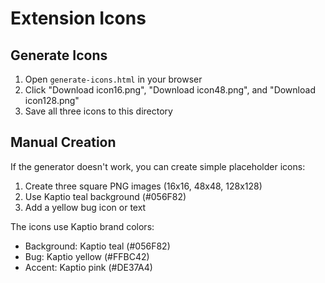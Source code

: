# Extension Icons

## Generate Icons

1. Open `generate-icons.html` in your browser
2. Click "Download icon16.png", "Download icon48.png", and "Download icon128.png"
3. Save all three icons to this directory

## Manual Creation

If the generator doesn't work, you can create simple placeholder icons:

1. Create three square PNG images (16x16, 48x48, 128x128)
2. Use Kaptio teal background (#056F82)
3. Add a yellow bug icon or text

The icons use Kaptio brand colors:
- Background: Kaptio teal (#056F82)
- Bug: Kaptio yellow (#FFBC42)
- Accent: Kaptio pink (#DE37A4)

